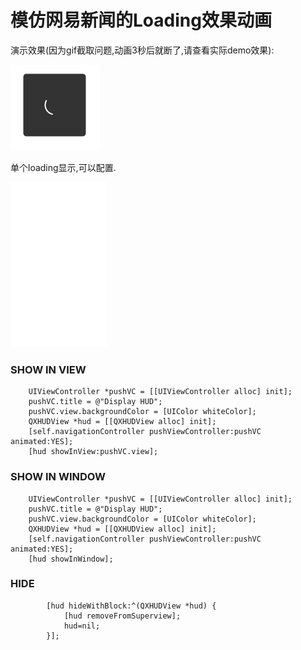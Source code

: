 模仿网易新闻的Loading效果动画
======================

演示效果(因为gif截取问题,动画3秒后就断了,请查看实际demo效果):

![image](https://raw.githubusercontent.com/qixin1106/NeteaseNews_LoadingHUD/master/showDisplay.gif)

单个loading显示,可以配置.

![image](https://raw.githubusercontent.com/qixin1106/NeteaseNews_LoadingHUD/master/single.gif)



### SHOW IN VIEW

        UIViewController *pushVC = [[UIViewController alloc] init];
        pushVC.title = @"Display HUD";
        pushVC.view.backgroundColor = [UIColor whiteColor];
        QXHUDView *hud = [[QXHUDView alloc] init];
        [self.navigationController pushViewController:pushVC animated:YES];
        [hud showInView:pushVC.view];

### SHOW IN WINDOW

        UIViewController *pushVC = [[UIViewController alloc] init];
        pushVC.title = @"Display HUD";
        pushVC.view.backgroundColor = [UIColor whiteColor];
        QXHUDView *hud = [[QXHUDView alloc] init];
        [self.navigationController pushViewController:pushVC animated:YES];
        [hud showInWindow];

### HIDE

            [hud hideWithBlock:^(QXHUDView *hud) {
                [hud removeFromSuperview];
                hud=nil;
            }];
